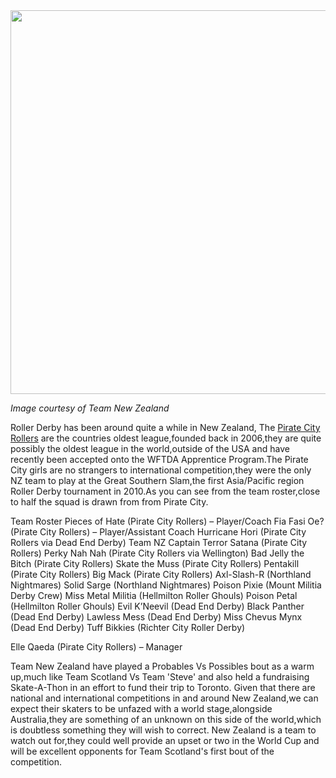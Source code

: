 <html><body><a href="http://scottishrollerderbyblog.com/2011/11/nz-logo.jpg"><img src="http://scottishrollerderbyblog.com/2011/11/nz-logo.jpg" alt="" title="nz logo" width="614" height="614" class="aligncenter size-full wp-image-576"></a>

<em>Image courtesy of Team New Zealand</em>

Roller Derby has been around quite a while in New Zealand, The <a href="http://piratecityrollers.com/index.html">Pirate City Rollers</a> are the countries oldest league,founded back in 2006,they are quite possibly the oldest league in the world,outside of the USA and have recently been accepted onto the WFTDA Apprentice Program.The Pirate City girls are no strangers to international competition,they were the only NZ team to play at the Great Southern Slam,the first Asia/Pacific region Roller Derby tournament in 2010.As you can see from the team roster,close to half the squad is drawn from from Pirate City.

Team Roster
Pieces of Hate (Pirate City Rollers) – Player/Coach
Fia Fasi Oe? (Pirate City Rollers) – Player/Assistant Coach
Hurricane Hori (Pirate City Rollers via Dead End Derby) Team NZ Captain
Terror Satana (Pirate City Rollers)
Perky Nah Nah (Pirate City Rollers via Wellington)
Bad Jelly the Bitch (Pirate City Rollers)
Skate the Muss (Pirate City Rollers)
Pentakill (Pirate City Rollers)
Big Mack (Pirate City Rollers)
Axl-Slash-R (Northland Nightmares)
Solid Sarge (Northland Nightmares)
Poison Pixie (Mount Militia Derby Crew)
Miss Metal Militia (Hellmilton Roller Ghouls)
Poison Petal (Hellmilton Roller Ghouls)
Evil K’Neevil (Dead End Derby)
Black Panther (Dead End Derby)
Lawless Mess (Dead End Derby)
Miss Chevus Mynx (Dead End Derby)
Tuff Bikkies (Richter City Roller Derby)

Elle Qaeda (Pirate City Rollers) – Manager

Team New Zealand have played a Probables Vs Possibles bout as a warm up,much like Team Scotland Vs Team 'Steve' and also held a fundraising Skate-A-Thon in an effort to fund their trip to Toronto.
Given that there are national and international competitions in and around New Zealand,we can expect their skaters to be unfazed with a world stage,alongside Australia,they are something of an unknown on this side of the world,which is doubtless something they will wish to correct.
New Zealand is a team to watch out for,they could well provide an upset or two in the World Cup and will be excellent opponents for Team Scotland's first bout of the competition.
</body></html>
